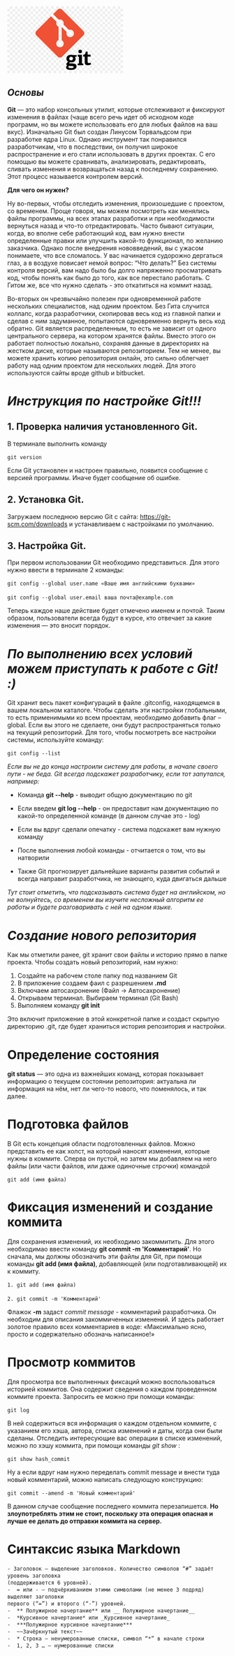 ![logo](git.png)
## *Основы*   
**Git** — это набор консольных утилит, которые отслеживают и фиксируют изменения в файлах (чаще всего речь идет об исходном коде программ, но вы можете использовать его для любых файлов на ваш вкус). Изначально Git был создан Линусом Торвальдсом при разработке ядра Linux. Однако инструмент так понравился разработчикам, что в последствии, он получил широкое распространение и его стали использовать в других проектах. С его помощью вы можете сравнивать, анализировать, редактировать, сливать изменения и возвращаться назад к последнему сохранению. Этот процесс называется контролем версий.

**Для чего он нужен?** 

 Ну во-первых, чтобы отследить изменения, произошедшие с проектом, со временем. Проще говоря, мы можем посмотреть как менялись файлы программы, на всех этапах разработки и при необходимости вернуться назад и что-то отредактировать. Часто бывают ситуации, когда, во вполне себе работающий код, вам нужно внести определенные правки или улучшить какой-то функционал, по желанию заказчика. Однако после внедрения нововведений, вы с ужасом понимаете, что все сломалось. У вас начинается судорожно дергаться глаз, а в воздухе повисает немой вопрос: “Что делать?” Без системы контроля версий, вам надо было бы долго напряженно просматривать код, чтобы понять как было до того, как все перестало работать. С Гитом же, все что нужно сделать - это откатиться на коммит назад.

Во-вторых он чрезвычайно полезен при одновременной работе нескольких специалистов, над одним проектом. Без Гита случится коллапс, когда разработчики, скопировав весь код из главной папки и сделав с ним задуманное, попытаются одновременно вернуть весь код обратно.
Git является распределенным, то есть не зависит от одного центрального сервера, на котором хранятся файлы. Вместо этого он работает полностью локально, сохраняя данные в директориях на жестком диске, которые называются репозиторием. Тем не менее, вы можете хранить копию репозитория онлайн, это сильно облегчает работу над одним проектом для нескольких людей. Для этого используются сайты вроде github и bitbucket.


# *Инструкция по настройке  Git!!!*

## 1. Проверка наличия установленного Git.
В терминале выполнить команду 
``` 
git version 

```

Если Git установлен и настроен правильно, появится сообщение с версией программы.
Иначе будет сообщение об ошибке.

## 2. Установка Git.
Загружаем последнюю версию Git с сайта: https://git-scm.com/downloads и устанавливаем с настройками по умолчанию.

## 3. Настройка Git.
При первом использовании Git необходимо представиться.
Для этого нужно ввести в терминале 2 команды:
```
git config --global user.name «Ваше имя английскими буквами»

git config --global user.email ваша почта@example.com
```
Теперь каждое наше действие будет отмечено именем и почтой. Таким образом, пользователи всегда будут в курсе, кто отвечает за какие изменения — это вносит порядок.


# *По выполнению всех условий можем приступать к работе с Git! :)*

Git хранит весь пакет конфигураций в файле .gitconfig, находящемся в вашем локальном каталоге. Чтобы сделать эти настройки глобальными, то есть применимыми ко всем проектам, необходимо добавить флаг –global. Если вы этого не сделаете, они будут распространяться только на текущий репозиторий.
Для того, чтобы посмотреть все настройки системы, используйте команду:
```
git config --list
```
*Если вы не до конца настроили систему для работы, в начале своего пути - не беда. Git всегда подскажет разработчику, если тот запутался, например:*

-  Команда **git --help** - выводит общую документацию по git

-  Если введем **git log --help** - он предоставит нам документацию по какой-то определенной команде (в данном случае это - log)

-  Если вы вдруг сделали опечатку - система подскажет вам нужную команду

- После выполнения любой команды - отчитается о том, что вы натворили

- Также Git прогнозирует дальнейшие варианты развития событий и всегда направит разработчика, не знающего, куда двигаться дальше

*Тут стоит отметить, что подсказывать система будет на английском, но не волнуйтесь, со временем вы изучите несложный алгоритм ее работы и будете разговаривать с ней на одном языке.*


# *Создание нового репозитория*
Как мы отметили ранее, git хранит свои файлы и историю прямо в папке проекта. Чтобы создать новый репозиторий, нам нужно:
1. Создайте на рабочем столе папку под названием Git
2. В приложение создаем фаил с разрешением **.md**
3. Включаем автосахронение (Файл -> Автосахронение)
4. Открываем терминал. Выбираем терминал (Git Bash)
5. Выполняем команду **git init**

Это включит приложение в этой конкретной папке и создаст скрытую директорию .git, где будет храниться история репозитория и настройки.

# Определение состояния
 **git status** — это одна из важнейших команд, которая показывает информацию о текущем состоянии репозитория: актуальна ли информация на нём, нет ли чего-то нового, что поменялось, и так далее. 

 # Подготовка файлов
В Git есть концепция области подготовленных файлов. Можно представить ее как холст, на который наносят изменения, которые нужны в коммите. Сперва он пустой, но затем мы добавляем на него файлы (или части файлов, или даже одиночные строчки) командой
```
git add (имя файла)
```

# Фиксация изменений и создание коммита
 Для сохранения изменений, их необходимо закоммитить. Для этого необходимао ввести команду **git commit -m 'Комментарий'**. Но сначала, мы должны обозначить эти файлы для Git, при помощи команды **git add (имя файла)**, добавляющей (или подготавливающей) их к коммиту. 
 ```
 1. git add (имя файла)

 2. git commit -m 'Комментарий'
 ```
 Флажок **-m** задаст *commit message* - комментарий разработчика. Он необходим для описания закоммиченных изменений. И здесь работает золотое правило всех комментариев в коде: «Максимально ясно, просто и содержательно обозначь написанное!»

# Просмотр коммитов
Для просмотра все выполненных фиксаций можно воспользоваться историей коммитов. Она содержит сведения о каждом проведенном коммите проекта. Запросить ее можно при помощи команды:
```
git log
```
В ней содержиться вся информация о каждом отдельном коммите, с указанием его хэша, автора, списка изменений и даты, когда они были сделаны. Отследить интересующие вас операции в списке изменений, можно по хэшу коммита, при помощи команды *git show* :
```
git show hash_commit
```
Ну а если вдруг нам нужно переделать commit message и внести туда новый комментарий, можно написать следующую конструкцию:
```
git commit --amend -m 'Новый комментарий'
```
В данном случае сообщение последнего коммита перезапишется. **Но злоупотреблять этим не стоит, поскольку эта операция опасная и лучше ее делать до отправки коммита на сервер.**

# Синтаксис языка Markdown
```
- Заголовок – выделение заголовков. Количество символов “#” задаёт уровень заголовка
(поддерживается 6 уровней).
-  = или - – подчёркиванием этими символами (не менее 3 подряд) выделяют заголовки
первого (“=”) и второго (“-”) уровней.
-  ** Полужирное начертание** или __ Полужирное начертание__
-  *Курсивное начертание* или _Курсивное начертание_
-  ***Полужирное курсивное начертание***
-  ~~Зачёркнутый текст~~
-  * Строка – ненумерованные списки, символ “*” в начале строки
-  1, 2, 3 … – нумерованные списки
```